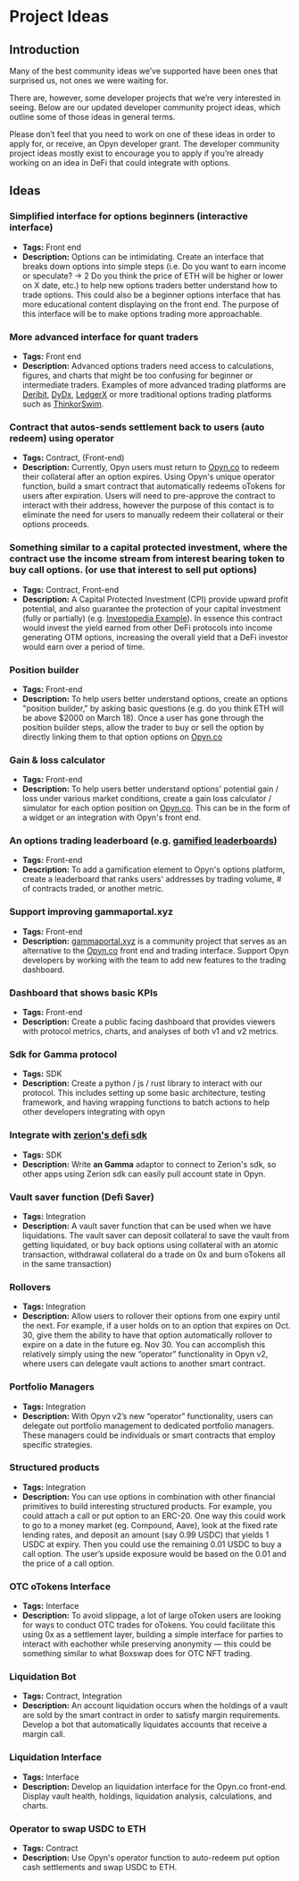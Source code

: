 # Project Ideas

## Introduction

Many of the best community ideas we’ve supported have been ones that surprised us, not ones we were waiting for.

There are, however, some developer projects that we’re very interested in seeing. Below are our updated developer community project ideas, which outline some of those ideas in general terms.

Please don’t feel that you need to work on one of these ideas in order to apply for, or receive, an Opyn developer grant. The developer community project ideas mostly exist to encourage you to apply if you’re already working on an idea in DeFi that could integrate with options.

## Ideas

### Simplified interface for options beginners (interactive interface)

- **Tags:** Front end
- **Description:** Options can be intimidating. Create an interface that breaks down options into simple steps (i.e. Do you want to earn income or speculate? → 2 Do you think the price of ETH will be higher or lower on X date, etc.) to help new options traders better understand how to trade options. This could also be a beginner options interface that has more educational content displaying on the front end. The purpose of this interface will be to make options trading more approachable.

### More advanced interface for quant traders

- **Tags:** Front end
- **Description:** Advanced options traders need access to calculations, figures, and charts that might be too confusing for beginner or intermediate traders. Examples of more advanced trading platforms are [Deribit](https://www.deribit.com/), [DyDx](https://dydx.exchange/), [LedgerX](https://www.ledgerx.com/options) or more traditional options trading platforms such as [ThinkorSwim](https://www.tdameritrade.com/tools-and-platforms/thinkorswim/desktop.page).

### Contract that autos-sends settlement back to users (auto redeem) using operator

- **Tags:** Contract, (Front-end)
- **Description:** Currently, Opyn users must return to [Opyn.co](http://opyn.co/) to redeem their collateral after an option expires. Using Opyn's unique operator function, build a smart contract that automatically redeems oTokens for users after expiration. Users will need to pre-approve the contract to interact with their address, however the purpose of this contact is to eliminate the need for users to manually redeem their collateral or their options proceeds.

### Something similar to a capital protected investment, where the contract use the income stream from interest bearing token to buy call options. (or use that interest to sell put options)

- **Tags:** Contract, Front-end
- **Description:** A Capital Protected Investment (CPI) provide upward profit potential, and also guarantee the protection of your capital investment (fully or partially) (e.g. [Investopedia Example](https://www.investopedia.com/articles/investing/073115/how-create-capital-protected-investment-using-options.asp)). In essence this contract would invest the yield earned from other DeFi protocols into income generating OTM options, increasing the overall yield that a DeFi investor would earn over a period of time.

### Position builder

- **Tags:** Front-end
- **Description:** To help users better understand options, create an options "position builder," by asking basic questions (e.g. do you think ETH will be above $2000 on March 18). Once a user has gone through the position builder steps, allow the trader to buy or sell the option by directly linking them to that option options on [Opyn.co](http://opyn.co/)

### Gain & loss calculator

- **Tags:** Front-end
- **Description:** To help users better understand options' potential gain / loss under various market conditions, create a gain loss calculator / simulator for each option position on [Opyn.co](http://opyn.co/). This can be in the form of a widget or an integration with Opyn's front end.

### An options trading leaderboard (e.g. [gamified leaderboards](https://matcha.xyz/moolah))

- **Tags:** Front-end
- **Description:** To add a gamification element to Opyn's options platform, create a leaderboard that ranks users' addresses by trading volume, # of contracts traded, or another metric.

### Support improving gammaportal.xyz

- **Tags:** Front-end
- **Description:** [gammaportal.xyz](http://gammaportal.xyz/) is a community project that serves as an alternative to the [Opyn.co](http://opyn.co/) front end and trading interface. Support Opyn developers by working with the team to add new features to the trading dashboard.

### Dashboard that shows basic KPIs

- **Tags:** Front-end
- **Description:** Create a public facing dashboard that provides viewers with protocol metrics, charts, and analyses of both v1 and v2 metrics.

### Sdk for Gamma protocol

- **Tags:** SDK
- **Description:** Create a python / js / rust library to interact with our protocol. This includes setting up some basic architecture, testing framework, and having wrapping functions to batch actions to help other developers integrating with opyn

### Integrate with [zerion's defi sdk](https://github.com/zeriontech/defi-sdk)

- **Tags:** SDK
- **Description:** Write **an Gamma** adaptor to connect to Zerion's sdk, so other apps using Zerion sdk can easily pull account state in Opyn.

### Vault saver function (Defi Saver)

- **Tags:** Integration
- **Description:** A vault saver function that can be used when we have liquidations. The vault saver can deposit collateral to save the vault from getting liquidated, or buy back options using collateral with an atomic transaction, withdrawal collateral do a trade on 0x and burn oTokens all in the same transaction)

### Rollovers

- **Tags:** Integration
- **Description:** Allow users to rollover their options from one expiry until the next. For example, if a user holds on to an option that expires on Oct. 30, give them the ability to have that option automatically rollover to expire on a date in the future eg. Nov 30. You can accomplish this relatively simply using the new “operator” functionality in Opyn v2, where users can delegate vault actions to another smart contract.

### Portfolio Managers

- **Tags:** Integration
- **Description:** With Opyn v2’s new “operator” functionality, users can delegate out portfolio management to dedicated portfolio managers. These managers could be individuals or smart contracts that employ specific strategies.

### Structured products

- **Tags:** Integration
- **Description:** You can use options in combination with other financial primitives to build interesting structured products. For example, you could attach a call or put option to an ERC-20. One way this could work to go to a money market (eg. Compound, Aave), look at the fixed rate lending rates, and deposit an amount (say 0.99 USDC) that yields 1 USDC at expiry. Then you could use the remaining 0.01 USDC to buy a call option. The user’s upside exposure would be based on the 0.01 and the price of a call option.

### OTC oTokens Interface

- **Tags:** Interface
- **Description:** To avoid slippage, a lot of large oToken users are looking for ways to conduct OTC trades for oTokens. You could facilitate this using 0x as a settlement layer, building a simple interface for parties to interact with eachother while preserving anonymity — this could be something similar to what Boxswap does for OTC NFT trading.

### Liquidation Bot

- **Tags:** Contract, Integration 
- **Description:** An account liquidation occurs when the holdings of a vault are sold by the smart contract in order to satisfy margin requirements. Develop a bot that automatically liquidates accounts that receive a margin call.

### Liquidation Interface

- **Tags:** Interface
- **Description:** Develop an liquidation interface for the Opyn.co front-end. Display vault health, holdings, liquidation analysis, calculations, and charts. 

### Operator to swap USDC to ETH

- **Tags:** Contract
- **Description:** Use Opyn's operator function to auto-redeem put option cash settlements and swap USDC to ETH.

